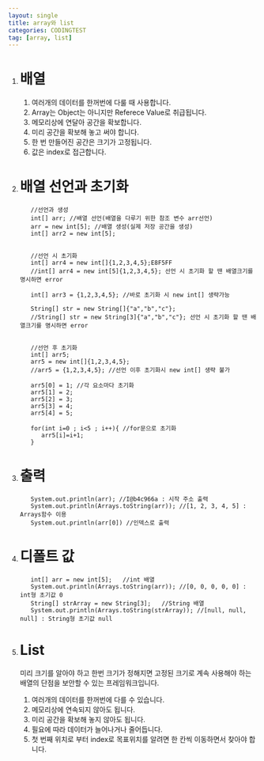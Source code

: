 ```yaml
---
layout: single
title: array와 list
categories: CODINGTEST
tag: [array, list]
---
```


1. # 배열
   1) 여러개의 데이터를 한꺼번에 다룰 때 사용합니다.   
   2) Array는 Object는 아니지만 Referece Value로 취급됩니다.   
   3) 메모리상에 연달아 공간을 확보합니다.   
   4) 미리 공간을 확보해 놓고 써야 합니다.   
   5) 한 번 만들어진 공간은 크기가 고정됩니다.   
   6) 값은 index로 접근합니다.   

1. # 배열 선언과 초기화
   ```
      //선언과 생성
      int[] arr; //배열 선언(배열을 다루기 위한 참조 변수 arr선언)        
      arr = new int[5]; //배열 생성(실제 저장 공간을 생성)
      int[] arr2 = new int[5];


      //선언 시 초기화
      int[] arr4 = new int[]{1,2,3,4,5};E8F5FF
      //int[] arr4 = new int[5]{1,2,3,4,5}; 선언 시 초기화 할 땐 배열크기를 명시하면 error

      int[] arr3 = {1,2,3,4,5}; //바로 초기화 시 new int[] 생략가능

      String[] str = new String[]{"a","b","c"};
      //String[] str = new String[3]{"a","b","c"}; 선언 시 초기화 할 땐 배열크기를 명시하면 error


      //선언 후 초기화
      int[] arr5;
      arr5 = new int[]{1,2,3,4,5};
      //arr5 = {1,2,3,4,5}; //선언 이후 초기화시 new int[] 생략 불가

      arr5[0] = 1; //각 요소마다 초기화
      arr5[1] = 2;
      arr5[2] = 3;
      arr5[3] = 4;
      arr5[4] = 5;

      for(int i=0 ; i<5 ; i++){ //for문으로 초기화
         arr5[i]=i+1;
      }

   ```
1. # 출력
   ```
      System.out.println(arr); //I@b4c966a : 시작 주소 출력
      System.out.println(Arrays.toString(arr)); //[1, 2, 3, 4, 5] : Arrays함수 이용
      System.out.println(arr[0]) //인덱스로 출력
   ```
1. # 디폴트 값
   ```
      int[] arr = new int[5];   //int 배열
      System.out.println(Arrays.toString(arr)); //[0, 0, 0, 0, 0] : int형 초기값 0
      String[] strArray = new String[3];   //String 배열
      System.out.println(Arrays.toString(strArray)); //[null, null, null] : String형 초기값 null
   ```
1. # List
   미리 크기를 알아야 하고 한번 크기가 정해지면 고정된 크기로 계속 사용해야 하는 배열의 단점을 보안할 수 있는 프레임워크입니다.   
   1) 여러개의 데이터를 한꺼번에 다를 수 있습니다.   
   2) 메모리상에 연속되지 않아도 됩니다.   
   3) 미리 공간을 확보해 놓지 않아도 됩니다.   
   4) 필요에 따라 데이터가 늘어나거나 줄어듭니다.   
   5) 첫 번째 위치로 부터 index로 목표위치를 알려면 한 칸씩 이동하면서 찾아야 합니다.   